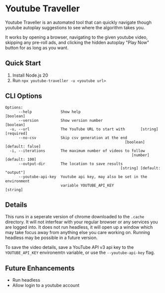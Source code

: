 # Youtube Traveller

Youtube Traveller is an automated tool that can quickly navigate though youtube autoplay suggestions to see where the algorithm takes you.

It works by opening a browser, navigating to the given youtube video, skipping any pre-roll ads, and clicking the hidden autoplay "Play Now" button for as long as you want.

## Quick Start
1. Install Node.js 20
2. Run `npx youtube-traveller -u <youtube url>`

## CLI Options
```
Options:
      --help             Show help                                     [boolean]
      --version          Show version number                           [boolean]
  -u, --url              The YouTube URL to start with       [string] [required]
      --no-csv           Skip csv generation at the end
                                                      [boolean] [default: false]
  -i, --iterations       The maximum number of videos to follow
                                                         [number] [default: 100]
      --output-dir       The location to save results
                                                    [string] [default: "output"]
      --youtube-api-key  Youtube api key, may also be set in the environment
                         variable YOUTUBE_API_KEY                       [string]

```

## Details
This runs in a seperate version of chrome downloaded to the `.cache` directory. It will not interfear with your regular browser or any services you are logged into. It does not run headless, it will open up a window which may take focus away from anything else you care working on. Running headless may be possible in a future version.

To save the video details, save a YouTube API v3 api key to the `YOUTUBE_API_KEY` environemtn variable, or use the `--youtube-api-key` flag.

## Future Enhancements
* Run headless
* Allow login to a youtube account
